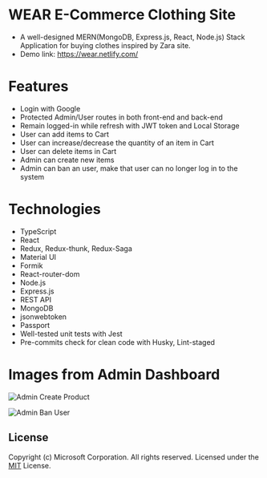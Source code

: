 # WEAR E-Commerce Clothing Site

- A well-designed MERN(MongoDB, Express.js, React, Node.js) Stack Application for buying clothes inspired by Zara site.
- Demo link: https://wear.netlify.com/

# Features

- Login with Google
- Protected Admin/User routes in both front-end and back-end
- Remain logged-in while refresh with JWT token and Local Storage
- User can add items to Cart
- User can increase/decrease the quantity of an item in Cart
- User can delete items in Cart
- Admin can create new items
- Admin can ban an user, make that user can no longer log in to the system

# Technologies

- TypeScript
- React
- Redux, Redux-thunk, Redux-Saga
- Material UI
- Formik
- React-router-dom
- Node.js
- Express.js
- REST API
- MongoDB
- jsonwebtoken
- Passport
- Well-tested unit tests with Jest
- Pre-commits check for clean code with Husky, Lint-staged

# Images from Admin Dashboard

![Admin Create Product](./report-img/admin-create)

![Admin Ban User](./report-img/admin-ban)

## License

Copyright (c) Microsoft Corporation. All rights reserved.
Licensed under the [MIT](LICENSE.txt) License.
